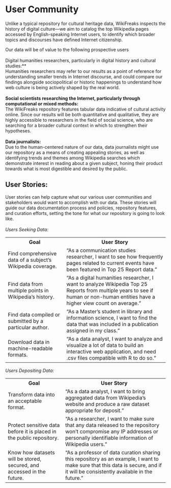 # User Community
Unlike a typical repository for cultural heritage data, WikiFreaks inspects the history of digital culture—we aim to catalog the top Wikipedia pages accessed by English-speaking Internet users, to identify which broader topics and discourses have defined Internet citizenship.

Our data will be of value to the following prospective users
<br><br>
Digital humanities researchers, particularly in digital history and cultural studies:**
<br>
Humanities researchers may refer to our results as a point of reference for understanding smaller trends in Internet discourse, and could compare our findings alongside sociopolitical or historic happenings to understand how web culture is being actively shaped by the real world.
<br><br>
**Social scientists researching the Internet, particularly through computational or mixed methods:**
<br>
The WikiFreaks repository features tabular data indicative of cultural activity online. Since our results will be both quantitative and qualitative, they are highly accessible to researchers in the field of social science, who are searching for a broader cultural context in which to strengthen their hypotheses.
<br><br>
**Data journalists:**
<br>
Due to the human-centered nature of our data, data journalists might use our repository as a means of creating appealing stories, as well as identifying trends and themes among Wikipedia searches which demonstrate interest in reading about a given subject, honing their product towards what is most digestible and desired by the public.

## User Stories:
User stories can help capture what our various user communities and stakeholders would want to accomplish with our data. These stories will guide our data documentation process and policies, repository features, and curation efforts, setting the tone for what our repository is going to look like.
<br><br>
*Users Seeking Data:*
<table>
	<tr>
		<th>Goal</th>
		<th>User Story</th>
	</tr>
	<tr>
		<td>Find comprehensive data of a subject’s Wikipedia coverage.</td>
		<td>“As a communication studies researcher, I want to see how frequently pages related to current events have been featured in Top 25 Report data.”</td>
	</tr>
	<tr>
		<td>Find data from multiple points in Wikipedia’s history.</td>
		<td>“As a digital humanities researcher, I want to analyze Wikipedia Top 25 Reports from multiple years to see if human or non-human entities have a higher view count on average.”</td>
	</tr>
	<tr>
		<td>Find data compiled or submitted by a particular author.</td>
		<td>“As a Master’s student in library and information science, I want to find the data that was included in a publication assigned in my class.”</td>
	</tr>
	<tr>
		<td>Download data in machine-readable formats.</td>
		<td>“As a data analyst, I want to analyze and visualize a lot of data to build an interactive web application, and need .csv files compatible with R to do so.”</td>
	</tr>
</table>

*Users Depositing Data:*
<table>
	<tr>
		<th>Goal</th>
		<th>User Story</th>
	</tr>
	<tr>
		<td>Transform data into an acceptable format.</td>
		<td>“As a data analyst, I want to bring aggregated data from Wikipedia’s website and produce a raw dataset appropriate for deposit.”</td>
	</tr>
	<tr>
		<td>Protect sensitive data before it is placed in the public repository.</td>
		<td>“As a researcher, I want to make sure that any data released to the repository won’t compromise any IP addresses or personally identifiable information of Wikipedia users.”</td>
	</tr>
	<tr>
		<td>Know how datasets will be stored, secured, and accessed in the future.</td>
		<td>“As a professor of data curation sharing this repository as an example, I want to make sure that this data is secure, and if it will be consistently available in the future.”</td>
	</tr>
</table>
